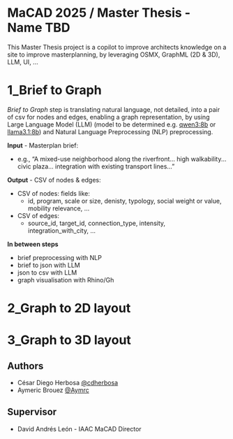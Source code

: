 # MaCAD 2025 / Master Thesis - Name TBD
This Master Thesis project is a copilot to improve architects knowledge on a site to improve masterplanning, by leveraging OSMX, GraphML (2D & 3D), LLM, UI, ... 

# 1_Brief to Graph
*Brief to Graph* step is translating natural language, not detailed, into a pair of csv for nodes and edges, enabling a graph representation, by using Large Language Model (LLM) (model to be determined e.g. [qwen3:8b](https://ollama.com/library/qwen3) or [llama3.1:8b](https://ollama.com/library/llama3.1:8b)) and Natural Language Preprocessing (NLP) preprocessing.

**Input** - Masterplan brief:
- e.g., “A mixed-use neighborhood along the riverfront... high walkability... civic plaza... integration with existing transport lines...”

**Output** - CSV of nodes & edges:
- CSV of nodes:
    fields like:
    - id,
    program,
    scale or size,
    denisty,
    typology,
    social weight or value,
    mobility relevance,
    ...
- CSV of edges:
    - source_id,
    target_id,
    connection_type, 
    intensity,
    integration_with_city,
    ...

**In between steps**
- brief preprocessing with NLP
- brief to json with LLM
- json to csv with LLM
- graph visualisation with Rhino/Gh

# 2_Graph to 2D layout

# 3_Graph to 3D layout

## Authors

- César Diego Herbosa [@cdherbosa](https://github.com/cdherbosa)
- Aymeric Brouez [@Aymrc](https://github.com/Aymrc)

## Supervisor
- David Andrés León - IAAC MaCAD Director